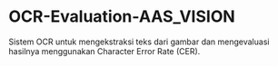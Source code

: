 # OCR-Evaluation-AAS_VISION
Sistem OCR untuk mengekstraksi teks dari gambar dan mengevaluasi hasilnya menggunakan Character Error Rate (CER).
